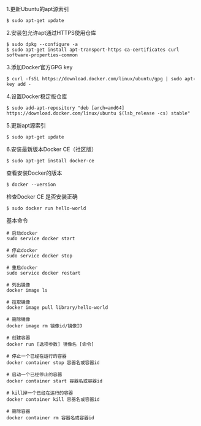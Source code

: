 1.更新Ubuntu的apt源索引
```shell
$ sudo apt-get update
```

2.安装包允许apt通过HTTPS使用仓库
```shell
$ sudo dpkg --configure -a
$ sudo apt-get install apt-transport-https ca-certificates curl software-properties-common
```

3.添加Docker官方GPG key
```shell
$ curl -fsSL https://download.docker.com/linux/ubuntu/gpg | sudo apt-key add -
```

4.设置Docker稳定版仓库
```shell
$ sudo add-apt-repository "deb [arch=amd64] https://download.docker.com/linux/ubuntu $(lsb_release -cs) stable"
```

5.更新apt源索引
```shell
$ sudo apt-get update
```

6.安装最新版本Docker CE（社区版）
```shell
$ sudo apt-get install docker-ce
```

查看安装Docker的版本
```shell
$ docker --version
```

检查Docker CE 是否安装正确
```shell
$ sudo docker run hello-world
```

基本命令
```shell
# 启动docker
sudo service docker start

# 停止docker
sudo service docker stop

# 重启docker
sudo service docker restart

# 列出镜像
docker image ls

# 拉取镜像
docker image pull library/hello-world

# 删除镜像
docker image rm 镜像id/镜像ID

# 创建容器
docker run [选项参数] 镜像名 [命令]

# 停止一个已经在运行的容器
docker container stop 容器名或容器id

# 启动一个已经停止的容器
docker container start 容器名或容器id

# kill掉一个已经在运行的容器
docker container kill 容器名或容器id

# 删除容器
docker container rm 容器名或容器id
```